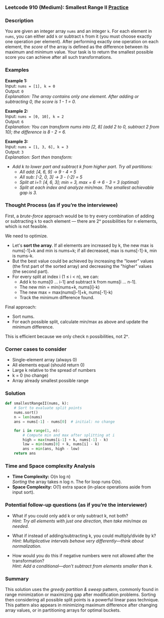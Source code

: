 ### Leetcode 910 (Medium): Smallest Range II [Practice](https://leetcode.com/problems/smallest-range-ii)

### Description  
You are given an integer array `nums` and an integer `k`. For each element in `nums`, you can either add `k` or subtract `k` from it (you must choose exactly one operation per element). After performing exactly one operation on each element, the *score* of the array is defined as the difference between its maximum and minimum value. Your task is to return the smallest possible score you can achieve after all such transformations.

### Examples  

**Example 1:**  
Input: `nums = [1], k = 0`  
Output: `0`  
*Explanation: The array contains only one element. After adding or subtracting 0, the score is 1 - 1 = 0.*

**Example 2:**  
Input: `nums = [0, 10], k = 2`  
Output: `6`  
*Explanation: You can transform nums into [2, 8] (add 2 to 0, subtract 2 from 10); the difference is 8 - 2 = 6.*

**Example 3:**  
Input: `nums = [1, 3, 6], k = 3`  
Output: `3`  
*Explanation: Sort then transform:*
- *Add k to lower part and subtract k from higher part. Try all partitions:*
    - *All add: [4, 6, 9]  → 9 - 4 = 5*
    - *All sub: [-2, 0, 3] → 3 - (-2) = 5*
    - *Split at i=1: [4, 6, 3]; min = 3, max = 6 → 6 - 3 = 3 (optimal)*
    - *Split at each index and analyze min/max. The smallest achievable gap is 3.*

### Thought Process (as if you’re the interviewee)  
First, a *brute-force* approach would be to try every combination of adding or subtracting `k` to each element — there are 2ⁿ possibilities for n elements, which is not feasible.

We need to optimize.  
- Let's **sort the array**. If all elements are increased by k, the new max is nums[-1]+k and min is nums+k; if all decreased, max is nums[-1]-k, min is nums-k.
- But the best value could be achieved by increasing the "lower" values (the first part of the sorted array) and decreasing the "higher" values (the second part).
- For every split at index i (1 ≤ i < n), we can:
    - Add k to nums[0 ... i-1] and subtract k from nums[i ... n-1].
    - The new min = min(nums+k, nums[i]-k)
    - The new max = max(nums[i-1]+k, nums[-1]-k)
    - Track the minimum difference found.

Final approach:
- Sort nums.
- For each possible split, calculate min/max as above and update the minimum difference.

This is efficient because we only check n possibilities, not 2ⁿ.

### Corner cases to consider  
- Single-element array (always 0)
- All elements equal (should return 0)
- Large k relative to the spread of numbers
- k = 0 (no change)
- Array already smallest possible range

### Solution

```python
def smallestRangeII(nums, k):
    # Sort to evaluate split points
    nums.sort()
    n = len(nums)
    ans = nums[-1] - nums[0]  # initial: no change

    for i in range(1, n):
        # Compute min and max after splitting at i
        high = max(nums[i-1] + k, nums[-1] - k)
        low = min(nums[0] + k, nums[i] - k)
        ans = min(ans, high - low)
    return ans
```

### Time and Space complexity Analysis  

- **Time Complexity:** O(n log n)  
  *Sorting* the array takes n log n. The for loop runs O(n).
- **Space Complexity:** O(1) extra space (in-place operations aside from input sort).

### Potential follow-up questions (as if you’re the interviewer)  

- What if you could only add k or only subtract k, not both?  
  *Hint: Try all elements with just one direction, then take min/max as needed.*

- What if instead of adding/subtracting k, you could multiply/divide by k?  
  *Hint: Multiplicative intervals behave very differently—think about normalization.*

- How would you do this if negative numbers were not allowed after the transformation?  
  *Hint: Add a conditional—don't subtract from elements smaller than k.*

### Summary
This solution uses the *greedy partition & sweep* pattern, commonly found in range minimization or maximizing gap after modification problems. Sorting then considering all possible split points is a powerful linear pass technique. This pattern also appears in minimizing maximum difference after changing array values, or in partitioning arrays for optimal buckets.